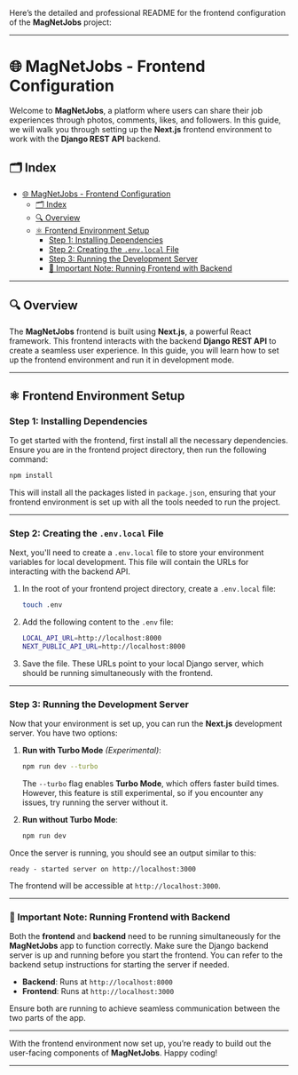 Here’s the detailed and professional README for the frontend configuration of the **MagNetJobs** project:

---

# 🌐 MagNetJobs - Frontend Configuration

Welcome to **MagNetJobs**, a platform where users can share their job experiences through photos, comments, likes, and followers. In this guide, we will walk you through setting up the **Next.js** frontend environment to work with the **Django REST API** backend.

## 🗂️ Index

- [🌐 MagNetJobs - Frontend Configuration](#-magnetjobs---frontend-configuration)
  - [🗂️ Index](#️-index)
  - [🔍 Overview](#-overview)
  - [⚛️ Frontend Environment Setup](#️-frontend-environment-setup)
    - [Step 1: Installing Dependencies](#step-1-installing-dependencies)
    - [Step 2: Creating the `.env.local` File](#step-2-creating-the-envlocal-file)
    - [Step 3: Running the Development Server](#step-3-running-the-development-server)
    - [📝 Important Note: Running Frontend with Backend](#-important-note-running-frontend-with-backend)

---

## 🔍 Overview

The **MagNetJobs** frontend is built using **Next.js**, a powerful React framework. This frontend interacts with the backend **Django REST API** to create a seamless user experience. In this guide, you will learn how to set up the frontend environment and run it in development mode.

---

## ⚛️ Frontend Environment Setup

### Step 1: Installing Dependencies

To get started with the frontend, first install all the necessary dependencies. Ensure you are in the frontend project directory, then run the following command:

```bash
npm install
```

This will install all the packages listed in `package.json`, ensuring that your frontend environment is set up with all the tools needed to run the project.

---

### Step 2: Creating the `.env.local` File

Next, you'll need to create a `.env.local` file to store your environment variables for local development. This file will contain the URLs for interacting with the backend API.

1. In the root of your frontend project directory, create a `.env.local` file:

   ```bash
   touch .env
   ```

2. Add the following content to the `.env` file:

   ```bash
   LOCAL_API_URL=http://localhost:8000
   NEXT_PUBLIC_API_URL=http://localhost:8000
   ```

3. Save the file. These URLs point to your local Django server, which should be running simultaneously with the frontend.

---

### Step 3: Running the Development Server

Now that your environment is set up, you can run the **Next.js** development server. You have two options:

1. **Run with Turbo Mode** *(Experimental)*:
   
   ```bash
   npm run dev --turbo
   ```

   The `--turbo` flag enables **Turbo Mode**, which offers faster build times. However, this feature is still experimental, so if you encounter any issues, try running the server without it.

2. **Run without Turbo Mode**:

   ```bash
   npm run dev
   ```

Once the server is running, you should see an output similar to this:

```
ready - started server on http://localhost:3000
```

The frontend will be accessible at `http://localhost:3000`.

---

### 📝 Important Note: Running Frontend with Backend

Both the **frontend** and **backend** need to be running simultaneously for the **MagNetJobs** app to function correctly. Make sure the Django backend server is up and running before you start the frontend. You can refer to the backend setup instructions for starting the server if needed.

- **Backend**: Runs at `http://localhost:8000`
- **Frontend**: Runs at `http://localhost:3000`

Ensure both are running to achieve seamless communication between the two parts of the app.

---

With the frontend environment now set up, you’re ready to build out the user-facing components of **MagNetJobs**. Happy coding!

---

